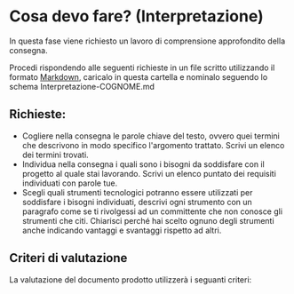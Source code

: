 # Cosa devo fare? (Interpretazione)

In questa fase viene richiesto un lavoro di comprensione approfondito della consegna. 

Procedi rispondendo alle seguenti richieste in un file scritto utilizzando il formato [Markdown](https://daringfireball.net/projects/markdown/), caricalo in questa cartella e nominalo seguendo lo schema Interpretazione-COGNOME.md

## Richieste:

- Cogliere nella consegna le parole chiave del testo, ovvero quei termini che descrivono in modo specifico l'argomento trattato. Scrivi un elenco dei termini trovati.
- Individua nella consegna i quali sono i bisogni da soddisfare con il progetto al quale stai lavorando. Scrivi un elenco puntato dei requisiti individuati con parole tue.
- Scegli quali strumenti tecnologici potranno essere utilizzati per soddisfare i bisogni individuati, descrivi ogni strumento con un paragrafo come se ti rivolgessi ad un committente che non conosce gli strumenti che citi. Chiarisci perché hai scelto ognuno degli strumenti anche indicando vantaggi e svantaggi rispetto ad altri.

## Criteri di valutazione

La valutazione del documento prodotto utilizzerà i seguanti criteri: